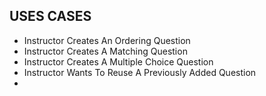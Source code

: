 ## USES CASES ##
* Instructor Creates An Ordering Question
* Instructor Creates A Matching Question
* Instructor Creates A Multiple Choice Question
* Instructor Wants To Reuse A Previously Added Question
* <INSERT MORE HERE>
